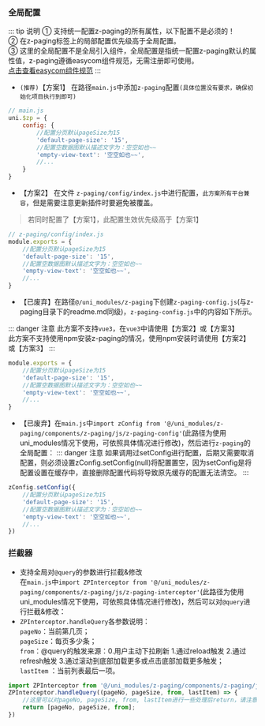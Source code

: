 ### 全局配置 <Badge text="1.5.8"/>

::: tip 说明
① 支持统一配置z-paging的所有属性，以下配置不是必须的！  
② 在z-paging标签上的局部配置优先级高于全局配置。  
③ 这里的全局配置不是全局引入组件，全局配置是指统一配置z-paging默认的属性值，z-paging遵循easycom组件规范，无需注册即可使用。  
[点击查看easycom组件规范](https://uniapp.dcloud.io/component/README?id=easycom组件规范)
:::

* `(推荐)`【方案1】<Badge text="2.6.5"/> 在路径`main.js`中添加`z-paging`配置`(具体位置没有要求，确保初始化项目执行到即可)`
```js
// main.js
uni.$zp = {
	config: {
		//配置分页默认pageSize为15
		'default-page-size': '15',
		//配置空数据图默认描述文字为：空空如也~~
		'empty-view-text': '空空如也~~',
		//...
	}
}
```

* 【方案2】<Badge text="2.0.4"/> 在文件 `z-paging/config/index.js`中进行配置，`此方案所有平台兼容`，但是需要注意更新插件时要避免被覆盖。
> 若同时配置了【方案1】，此配置生效优先级高于【方案1】
```js
// z-paging/config/index.js
module.exports = {
	//配置分页默认pageSize为15
	'default-page-size': '15',
	//配置空数据图默认描述文字为：空空如也~~
	'empty-view-text': '空空如也~~',
	//...
}
```

* 【已废弃】在路径`@/uni_modules/z-paging`下创建`z-paging-config.js`(与z-paging目录下的readme.md同级)，`z-paging-config.js`中的内容如下所示。<Badge text="2.6.5起废弃" type="error"/> 

::: danger 注意
此方案不支持`vue3`，在`vue3`中请使用【方案2】或【方案3】<br>
此方案不支持使用npm安装z-paging的情况，使用npm安装时请使用【方案2】或【方案3】
:::
```js
module.exports = {
	//配置分页默认pageSize为15
	'default-page-size': '15',
	//配置空数据图默认描述文字为：空空如也~~
	'empty-view-text': '空空如也~~',
	//...
}
```


* 【已废弃】在`main.js`中`import zConfig from '@/uni_modules/z-paging/components/z-paging/js/z-paging-config'`(此路径为使用uni_modules情况下使用，可依照具体情况进行修改)，然后进行`z-paging`的全局配置：<Badge text="2.6.5起废弃" type="error"/> 
::: danger 注意
如果调用过setConfig进行配置，后期又需要取消配置，则必须设置zConfig.setConfig(null)将配置置空，因为setConfig是将配置设置在缓存中，直接删除配置代码将导致原先缓存的配置无法清空。
:::

```js
zConfig.setConfig({
	//配置分页默认pageSize为15
	'default-page-size': '15',
	//配置空数据图默认描述文字为：空空如也~~
	'empty-view-text': '空空如也~~',
	//...
})
```

### 拦截器 <Badge text="2.2.8"/>
* 支持全局对`@query`的参数进行拦截&修改  
在`main.js`中`import ZPInterceptor from '@/uni_modules/z-paging/components/z-paging/js/z-paging-interceptor'`(此路径为使用uni_modules情况下使用，可依照具体情况进行修改)，然后可以对`@query`进行拦截&修改：
* `ZPInterceptor.handleQuery`各参数说明：  
`pageNo`：当前第几页；  
`pageSize`：每页多少条；  
`from`：@query的触发来源：0.用户主动下拉刷新 1.通过reload触发 2.通过refresh触发 3.通过滚动到底部加载更多或点击底部加载更多触发；  
`lastItem` <Badge text="2.5.8"/>：当前列表最后一项。
```js
import ZPInterceptor from '@/uni_modules/z-paging/components/z-paging/js/z-paging-interceptor'
ZPInterceptor.handleQuery((pageNo, pageSize, from, lastItem) => {
	//这里可以对pageNo, pageSize, from, lastItem进行一些处理后return，请注意需要return一个数组，数组中0、1、2的元素就代表@query中绑定方法获取到的参数，数组长度不一定为3，数组长度为多少，@query中的参数就有多少个
	return [pageNo, pageSize, from];
})
```

